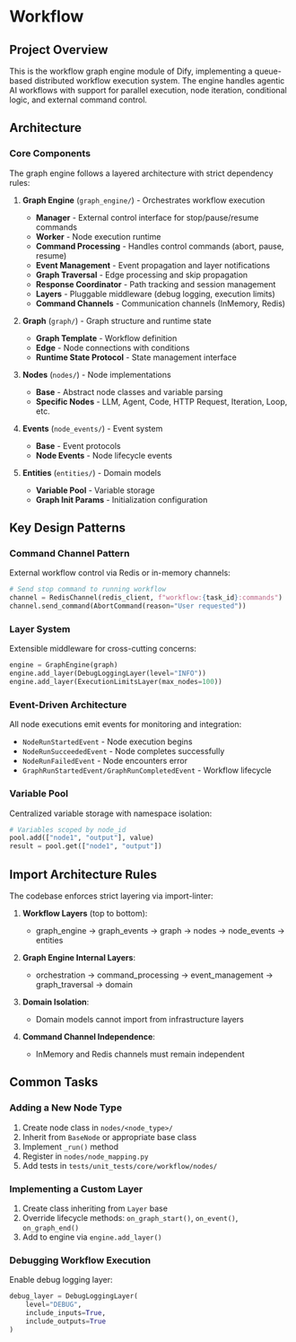 # Workflow

## Project Overview

This is the workflow graph engine module of Dify, implementing a queue-based distributed workflow execution system. The engine handles agentic AI workflows with support for parallel execution, node iteration, conditional logic, and external command control.

## Architecture

### Core Components

The graph engine follows a layered architecture with strict dependency rules:

1. **Graph Engine** (`graph_engine/`) - Orchestrates workflow execution
   - **Manager** - External control interface for stop/pause/resume commands
   - **Worker** - Node execution runtime
   - **Command Processing** - Handles control commands (abort, pause, resume)
   - **Event Management** - Event propagation and layer notifications
   - **Graph Traversal** - Edge processing and skip propagation
   - **Response Coordinator** - Path tracking and session management
   - **Layers** - Pluggable middleware (debug logging, execution limits)
   - **Command Channels** - Communication channels (InMemory, Redis)

2. **Graph** (`graph/`) - Graph structure and runtime state
   - **Graph Template** - Workflow definition
   - **Edge** - Node connections with conditions
   - **Runtime State Protocol** - State management interface

3. **Nodes** (`nodes/`) - Node implementations
   - **Base** - Abstract node classes and variable parsing
   - **Specific Nodes** - LLM, Agent, Code, HTTP Request, Iteration, Loop, etc.

4. **Events** (`node_events/`) - Event system
   - **Base** - Event protocols
   - **Node Events** - Node lifecycle events

5. **Entities** (`entities/`) - Domain models
   - **Variable Pool** - Variable storage
   - **Graph Init Params** - Initialization configuration

## Key Design Patterns

### Command Channel Pattern
External workflow control via Redis or in-memory channels:
```python
# Send stop command to running workflow
channel = RedisChannel(redis_client, f"workflow:{task_id}:commands")
channel.send_command(AbortCommand(reason="User requested"))
```

### Layer System
Extensible middleware for cross-cutting concerns:
```python
engine = GraphEngine(graph)
engine.add_layer(DebugLoggingLayer(level="INFO"))
engine.add_layer(ExecutionLimitsLayer(max_nodes=100))
```

### Event-Driven Architecture
All node executions emit events for monitoring and integration:
- `NodeRunStartedEvent` - Node execution begins
- `NodeRunSucceededEvent` - Node completes successfully
- `NodeRunFailedEvent` - Node encounters error
- `GraphRunStartedEvent/GraphRunCompletedEvent` - Workflow lifecycle

### Variable Pool
Centralized variable storage with namespace isolation:
```python
# Variables scoped by node_id
pool.add(["node1", "output"], value)
result = pool.get(["node1", "output"])
```

## Import Architecture Rules

The codebase enforces strict layering via import-linter:

1. **Workflow Layers** (top to bottom):
   - graph_engine → graph_events → graph → nodes → node_events → entities

2. **Graph Engine Internal Layers**:
   - orchestration → command_processing → event_management → graph_traversal → domain

3. **Domain Isolation**:
   - Domain models cannot import from infrastructure layers

4. **Command Channel Independence**:
   - InMemory and Redis channels must remain independent

## Common Tasks

### Adding a New Node Type

1. Create node class in `nodes/<node_type>/`
2. Inherit from `BaseNode` or appropriate base class
3. Implement `_run()` method
4. Register in `nodes/node_mapping.py`
5. Add tests in `tests/unit_tests/core/workflow/nodes/`

### Implementing a Custom Layer

1. Create class inheriting from `Layer` base
2. Override lifecycle methods: `on_graph_start()`, `on_event()`, `on_graph_end()`
3. Add to engine via `engine.add_layer()`

### Debugging Workflow Execution

Enable debug logging layer:
```python
debug_layer = DebugLoggingLayer(
    level="DEBUG",
    include_inputs=True,
    include_outputs=True
)
```
